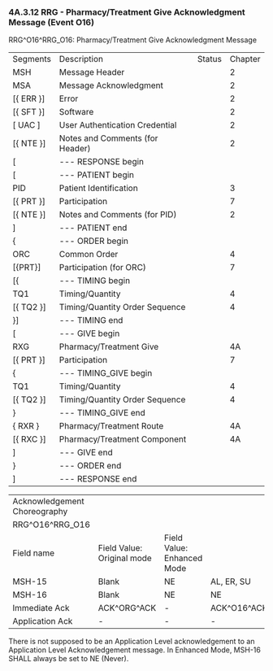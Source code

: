 ### 4A.3.12 RRG - Pharmacy/Treatment Give Acknowledgment Message (Event O16) 

RRG^O16^RRG_O16: Pharmacy/Treatment Give Acknowledgment Message

|     |     |     |     |
| --- | --- | --- | --- |
| Segments | Description | Status | Chapter |
| MSH | Message Header |  | 2 |
| MSA | Message Acknowledgment |  | 2 |
| [\{ ERR }] | Error |  | 2 |
| [\{ SFT }] | Software |  | 2 |
| [ UAC ] | User Authentication Credential |  | 2 |
| [\{ NTE }] | Notes and Comments (for Header) |  | 2 |
| [ | --- RESPONSE begin |  |  |
| [ | --- PATIENT begin |  |  |
| PID | Patient Identification |  | 3 |
| [\{ PRT }] | Participation |  | 7 |
| [\{ NTE }] | Notes and Comments (for PID) |  | 2 |
| ] | --- PATIENT end |  |  |
| \{ | --- ORDER begin |  |  |
| ORC | Common Order |  | 4 |
| [\{PRT}] | Participation (for ORC) |  | 7 |
| [\{ | --- TIMING begin |  |  |
| TQ1 | Timing/Quantity |  | 4 |
| [\{ TQ2 }] | Timing/Quantity Order Sequence |  | 4 |
| }] | --- TIMING end |  |  |
| [ | --- GIVE begin |  |  |
| RXG | Pharmacy/Treatment Give |  | 4A |
| [\{ PRT }] | Participation |  | 7 |
| \{ | --- TIMING_GIVE begin |  |  |
| TQ1 | Timing/Quantity |  | 4 |
| [\{ TQ2 }] | Timing/Quantity Order Sequence |  | 4 |
| } | --- TIMING_GIVE end |  |  |
| \{ RXR } | Pharmacy/Treatment Route |  | 4A |
| [\{ RXC }] | Pharmacy/Treatment Component |  | 4A |
| ] | --- GIVE end |  |  |
| } | --- ORDER end |  |  |
| ] | --- RESPONSE end |  |  |

|     |     |     |     |
| --- | --- | --- | --- |
| Acknowledgement Choreography |  |  |  |
| RRG^O16^RRG_O16 |  |  |  |
| Field name | Field Value: Original mode | Field Value: Enhanced Mode |  |
| MSH-15 | Blank | NE | AL, ER, SU |
| MSH-16 | Blank | NE | NE |
| Immediate Ack | ACK^ORG^ACK | - | ACK^O16^ACK |
| Application Ack | - | - | - |

There is not supposed to be an Application Level acknowledgement to an Application Level Acknowledgement message. In Enhanced Mode, MSH-16 SHALL always be set to NE (Never).
